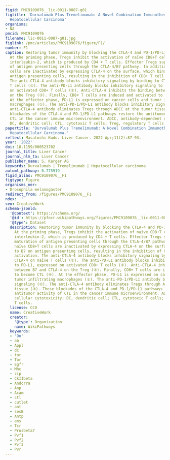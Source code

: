 ```yaml
---
figid: PMC9109076__lic-0011-0087-g01
figtitle: 'Durvalumab Plus Tremelimumab: A Novel Combination Immunotherapy for Unresectable
  Hepatocellular Carcinoma'
organisms:
- NA
pmcid: PMC9109076
filename: lic-0011-0087-g01.jpg
figlink: /pmc/articles/PMC9109076/figure/F1/
number: F1
caption: Restoring tumor immunity by blocking the CTLA-4 and PD-1/PD-L1 pathways.
  At the priming phase, Tregs inhibit the activation of naïve CD8+T cells by consuming
  interleukin-2, which is produced by CD4 + T cells. Effector Tregs suppress the maturation
  of antigen presenting cells through the CTLA-4/B7 pathway. In addition, naïve CD8+T
  cells are inactivated by expressing CTLA-4 on the surface, which binds to B7 on
  antigen presenting cells, resulting in the inhibition of CD8+ T cell activation.
  The anti-CTLA-4 antibody blocks inhibitory signaling by binding to CTLA-4 on naïve
  T cells (①). The anti-PD-L1 antibody blocks inhibitory signaling to PD-L1, expressed
  on activated CD8+ T cells (②). Anti-CTLA-4 inhibits the binding between B7 and CTLA-4
  on the Treg (③). Finally, CD8+ T cells are induced and activated to become CTL (④).
  At the effector phase, PD-L1 is expressed on cancer cells and tumor infiltrating
  macrophages (①). The anti-PD-1/PD-L1 antibody blocks inhibitory signaling (②). The
  anti-CTLA-4 antibody eliminates Tregs through ADCC at the tumor tissue (③). These
  blockades of the CTLA-4 and PD-1/PD-L1 pathways restore the antitumor activity of
  CTL in the cancer immune microenvironment. ADCC, antibody-dependent cellular cytotoxicity;
  DC, dendritic cell; CTL, cytotoxic T cells; Treg, regulatory T cells.
papertitle: 'Durvalumab Plus Tremelimumab: A Novel Combination Immunotherapy for Unresectable
  Hepatocellular Carcinoma.'
reftext: Masatoshi Kudo. Liver Cancer. 2022 Apr;11(2):87-93.
year: '2022'
doi: 10.1159/000523702
journal_title: Liver Cancer
journal_nlm_ta: Liver Cancer
publisher_name: S. Karger AG
keywords: Durvalumab | Tremelimumab | Hepatocellular carcinoma
automl_pathway: 0.775919
figid_alias: PMC9109076__F1
figtype: Figure
organisms_ner:
- Drosophila melanogaster
redirect_from: /figures/PMC9109076__F1
ndex: ''
seo: CreativeWork
schema-jsonld:
  '@context': https://schema.org/
  '@id': https://pfocr.wikipathways.org/figures/PMC9109076__lic-0011-0087-g01.html
  '@type': Dataset
  description: Restoring tumor immunity by blocking the CTLA-4 and PD-1/PD-L1 pathways.
    At the priming phase, Tregs inhibit the activation of naïve CD8+T cells by consuming
    interleukin-2, which is produced by CD4 + T cells. Effector Tregs suppress the
    maturation of antigen presenting cells through the CTLA-4/B7 pathway. In addition,
    naïve CD8+T cells are inactivated by expressing CTLA-4 on the surface, which binds
    to B7 on antigen presenting cells, resulting in the inhibition of CD8+ T cell
    activation. The anti-CTLA-4 antibody blocks inhibitory signaling by binding to
    CTLA-4 on naïve T cells (①). The anti-PD-L1 antibody blocks inhibitory signaling
    to PD-L1, expressed on activated CD8+ T cells (②). Anti-CTLA-4 inhibits the binding
    between B7 and CTLA-4 on the Treg (③). Finally, CD8+ T cells are induced and activated
    to become CTL (④). At the effector phase, PD-L1 is expressed on cancer cells and
    tumor infiltrating macrophages (①). The anti-PD-1/PD-L1 antibody blocks inhibitory
    signaling (②). The anti-CTLA-4 antibody eliminates Tregs through ADCC at the tumor
    tissue (③). These blockades of the CTLA-4 and PD-1/PD-L1 pathways restore the
    antitumor activity of CTL in the cancer immune microenvironment. ADCC, antibody-dependent
    cellular cytotoxicity; DC, dendritic cell; CTL, cytotoxic T cells; Treg, regulatory
    T cells.
  license: CC0
  name: CreativeWork
  creator:
    '@type': Organization
    name: WikiPathways
  keywords:
  - 'On'
  - ab
  - Appl
  - dc
  - tor
  - Tor
  - Egfr
  - Mhc
  - zip
  - CkIIbeta
  - Andorra
  - Anp
  - Acam
  - ctl
  - cutlet
  - ant
  - sesB
  - Antp
  - ems
  - Tcr
  - Prosbeta7
  - Pvf1
  - Pvf2
  - Pvf3
  - Pvr
---
```

